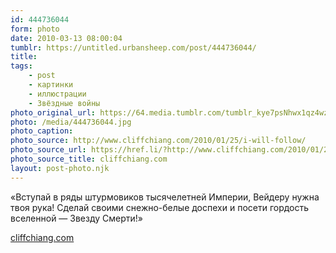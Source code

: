 ```yaml
---
id: 444736044
form: photo
date: 2010-03-13 08:00:04
tumblr: https://untitled.urbansheep.com/post/444736044/
title:
tags:
    - post
    - картинки
    - иллюстрации
    - Звёздные войны
photo_original_url: https://64.media.tumblr.com/tumblr_kye7psNhwx1qz4wzio1_1280.jpg
photo: /media/444736044.jpg
photo_caption: 
photo_source: http://www.cliffchiang.com/2010/01/25/i-will-follow/
photo_source_url: https://href.li/?http://www.cliffchiang.com/2010/01/25/i-will-follow/
photo_source_title: cliffchiang.com
layout: post-photo.njk
---
```


<p>«Вступай в ряды штурмовиков тысячелетней Империи, Вейдеру нужна твоя рука! Сделай своими снежно-белые доспехи и посети гордость вселенной — Звезду Смерти!»</p>

<p><a href="http://www.cliffchiang.com/2010/01/25/i-will-follow/">cliffchiang.com</a></p>

